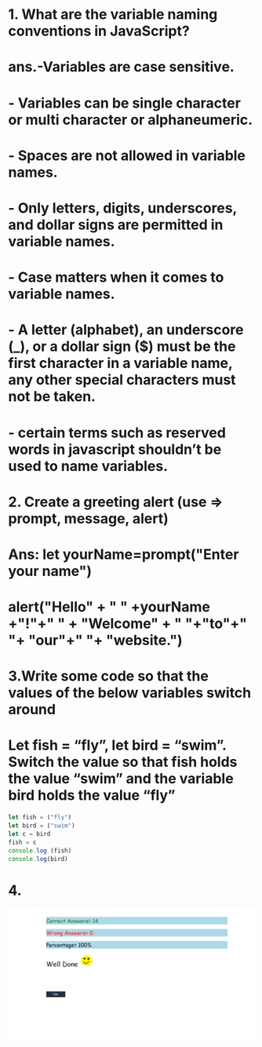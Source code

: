 # 1. What are the variable naming conventions in JavaScript?
# ans.-Variables are case sensitive.
# - Variables can be single character or multi character or alphaneumeric.
# - Spaces are not allowed in variable names.
# - Only letters, digits, underscores, and dollar signs are permitted in variable names.
# - Case matters when it comes to variable names.
# - A letter (alphabet), an underscore (_), or a dollar sign ($) must be the first character in a variable name, any other special characters must not be taken.
# - certain terms such as reserved words in javascript shouldn’t be used to name variables.

# 2. Create a greeting alert (use => prompt, message, alert)
# Ans: let yourName=prompt("Enter your name")
# alert("Hello" + " " +yourName +"!"+" " + "Welcome" + " "+"to"+" "+ "our"+" "+ "website.")

# 3.Write some code so that the values of the below variables switch around 
# Let fish = “fly”, let bird = “swim”. Switch the value so that fish holds the value “swim” and the variable bird holds the value “fly”
```js
let fish = ("fly")
let bird = ("swim")
let c = bird
fish = c
console.log (fish)
console.log(bird)
```

# 4.
 ![screenshot 1](./screenshot%201.png)

 